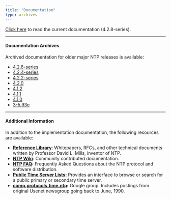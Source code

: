 ```yaml
---
title: "Documentation"
type: archives
---
```


<a class="btn btn-primary" href="/archives/4.2.8-series/" role="button">Click here</a> to read the current documentation (4.2.8-series).

* * *

#### Documentation Archives

Archived documentation for older major NTP releases is available:

* [4.2.6-series](/archives/4.2.6-series/)
* [4.2.4-series](/archives/4.2.4-series/)
* [4.2.2-series](/archives/4.2.2-series/)
* [4.2.0](/archives/4.2.0/)
* [4.1.2](/archives/4.1.2/)
* [4.1.1](/archives/4.1.1/)
* [4.1.0](/archives/4.1.0/)
* [3-5.93e](/archives/3-5.93e/)

* * *

#### Additional Information

In addition to the implementation documentation, the following resources are available:

* **[Reference Library](/reflib/)**: Whitepapers, RFCs, and other technical documents written by Professor David L. Mills, inventor of NTP.
*   **[NTP Wiki](https://support.ntp.org/bin/view/Main/WebHome)**: Community contributed documentation.
*   **[NTP FAQ](/ntpfaq/):** Frequently Asked Questions about the NTP protocol and software distribution.
*   **[Public Time Server Lists](https://support.ntp.org/bin/view/Servers/WebHome):** Provides an interface to browse or search for a public primary or secondary time server.
* **[comp.protocols.time.ntp](https://groups.google.com/g/comp.protocols.time.ntp):** Google group. Includes postings from original Usenet newsgroup going back to June, 1990.